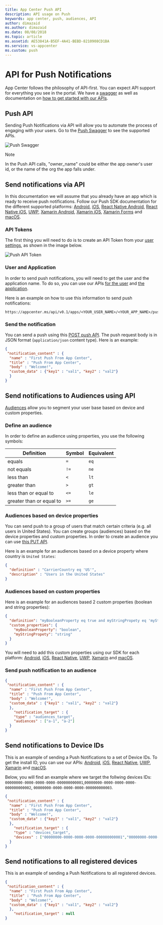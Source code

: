 ```yaml
---
title: App Center Push API
description: API usage on Push
keywords: app center, push, audiences, API
author: dimazaid
ms.author: dimazaid
ms.date: 08/08/2018
ms.topic: article
ms.assetid: AE53841A-B5EF-4A41-BEBD-8210908CD1BA
ms.service: vs-appcenter
ms.custom: push
---
```


# API for Push Notifications

App Center follows the philosophy of API-first. You can expect API support for everything you see in the portal. We have a [swagger](https://openapi.appcenter.ms) as well as documentation on [how to get started with our APIs](~/api-docs/index.md).

## Push API

Sending Push Notifications via API will allow you to automate the process of engaging with your users.
Go to the [Push Swagger](https://openapi.appcenter.ms#push) to see the supported APIs. 

![Push Swagger](~/push/images/push-swagger.png)

> [!NOTE]
> In the Push API calls, "owner_name" could be either the app owner's user id, or the name of the org the app falls under.

## Send notifications via API

In this documentation we will assume that you already have an app which is ready to receive push notifications. Follow our Push SDK documentation for the different supported platforms: [Android](~/sdk/push/android.md), [iOS](~/sdk/push/ios.md), [React Native Android](~/sdk/push/react-native-android.md), [React Native iOS](~/sdk/push/react-native-ios.md), [UWP](~/sdk/push/uwp.md), [Xamarin Android](~/sdk/push/xamarin-android.md), [Xamarin iOS](~/sdk/push/xamarin-ios.md), [Xamarin Forms](~/sdk/push/xamarin-forms.md)  and [macOS](~/sdk/push/macOS.md).

### API Tokens

The first thing you will need to do is to create an API Token from your [user settings](https://appcenter.ms/settings/apitokens), as shown in the image below.

![Push API Token](~/push/images/API-tokens.png)

### User and Application

In order to send push notifications, you will need to get the user and the application name. To do so, you can use our APIs [for the user](https://openapi.appcenter.ms/#/account/users_get) and [the application](https://openapi.appcenter.ms/#/account/apps_listForOrg).

Here is an example on how to use this information to send push notifications: 

```
https://appcenter.ms/api/v0.1/apps/<YOUR_USER_NAME>/<YOUR_APP_NAME>/push/notifications
```


### Send the notification

You can send a push using this [POST push API](https://openapi.appcenter.ms/#/push/Push_Send). The push request body is in JSON format (`application/json` content type). Here is an example:

```JSON
{
 "notification_content" : {
  "name" : "First Push From App Center",
  "title" : "Push From App Center",
  "body" : "Welcome!",
  "custom_data" : {"key1" : "val1", "key2" : "val2"}
  }
}
```

## Send notifications to Audiences using API

[Audiences](~/push/audiences.md) allow you to segment your user base based on device and custom properties. 

### Define an audience

In order to define an audience using properties, you use the following symbols:

| Definition                | Symbol  | Equivalent |
| ------------------------- | ------- | ---------- |
| equals                    |    `=`    |     `eq`     |
| not equals                |    `!=`   |     `ne`     |
| less than                 |    `<`    |     `lt`     |
| greater than              |    `>`    |     `gt`     |
| less than or equal to     |    `<=`   |     `le`     |
| greater than or equal to  |    `>=`   |     `ge`     |

### Audiences based on device properties

You can send push to a group of users that match certain criteria (e.g. all users in United States). You can create groups (audiences) based on the device properties and custom properties. In order to create an audience you can use [this PUT API](https://openapi.appcenter.ms/#/analytics/Analytics_CreateOrUpdateAudience). 

Here is an example for an audiences based on a device property where country is `United States`:

```JSON
{
  "definition" : "CarrierCountry eq 'US'",
  "description" : "Users in the United States"
}
```

### Audiences based on custom properties

Here is an example for an audiences based 2 custom properties (boolean and string properties):

```JSON
{
  "definition": "myBooleanProperty eq true and myStringPropety eq 'myStringValue'",
  "custom_properties": {
    "myBooleanProperty": "boolean",
    "myStringPropety": "string"
  }
}
```

You will need to add this custom properties using our SDK for each platform: [Android](~/sdk/other-apis/android.md), [iOS](~/sdk/other-apis/ios.md), [React Native](~/sdk/other-apis/react-native.md), [UWP](~/sdk/other-apis/uwp.md), [Xamarin](~/sdk/other-apis/xamarin.md) and [macOS](~/sdk/other-apis/macOS.md).

### Send push notification to an audience

```JSON
{
 "notification_content" : {
  "name" : "First Push From App Center",
  "title" : "Push From App Center",
  "body" : "Welcome!",
  "custom_data" : {"key1" : "val1", "key2" : "val2"}
  },
    "notification_target" : {
    "type" : "audiences_target",
    "audiences" : ["a-1", "a-2"]
  }
}
```

## Send notifications to Device IDs

This is an example of sending a Push Notifications to a set of Device IDs. To get the install ID, you can use our APIs: [Android](~/sdk/other-apis/android.md), [iOS](~/sdk/other-apis/ios.md), [React Native](~/sdk/other-apis/react-native.md), [UWP](~/sdk/other-apis/uwp.md), [Xamarin](~/sdk/other-apis/xamarin.md) and [macOS](~/sdk/other-apis/macOS.md).

Below, you will find an example where we target the follwing devices IDs: `00000000-0000-0000-0000-000000000001`,`00000000-0000-0000-0000-000000000002`, `00000000-0000-0000-0000-000000000003`.

```JSON
{
 "notification_content" : {
  "name" : "First Push From App Center",
  "title" : "Push From App Center",
  "body" : "Welcome!",
  "custom_data" : {"key1" : "val1", "key2" : "val2"}
  },
    "notification_target" : {
    "type" : "devices_target",
    "devices" : ["00000000-0000-0000-0000-000000000001","00000000-0000-0000-0000-000000000002", "00000000-0000-0000-0000-000000000003"]
  }
}
```

## Send notifications to all registered devices

This is an example of sending a Push Notifications to all registered devices.

```JSON
{
 "notification_content" : {
  "name" : "First Push From App Center",
  "title" : "Push From App Center",
  "body" : "Welcome!",
  "custom_data" : {"key1" : "val1", "key2" : "val2"}
  },
    "notification_target" : null
}
```
